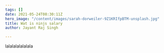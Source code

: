 ```yaml
---
tags: []
date: 2021-05-24T08:30:11Z
hero_image: "/content/images/sarah-dorweiler-9Z1KRIfpBTM-unsplash.jpg"
title: Wat is ninjs salary
author: Jayant Raj Singh

---
```

lalalalalalalala